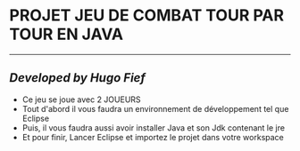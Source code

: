 # PROJET JEU DE COMBAT TOUR PAR TOUR EN JAVA

---

## ***Developed by Hugo Fief***

- Ce jeu se joue avec 2 JOUEURS 
- Tout d'abord il vous faudra un environnement de développement tel que Eclipse
- Puis, il vous faudra aussi avoir installer Java et son Jdk contenant le jre
- Et pour finir, Lancer Eclipse et importez le projet dans votre workspace
